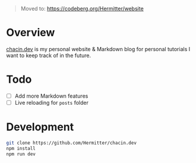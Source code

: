 > Moved to: https://codeberg.org/Hermitter/website
# Overview
[chacin.dev](https://chacin.dev) is my personal website & Markdown blog for personal tutorials I want to keep track of in the future.

# Todo
- [ ] Add more Markdown features
- [ ] Live reloading for `posts` folder

# Development
```bash
git clone https://github.com/Hermitter/chacin.dev
npm install
npm run dev
```
